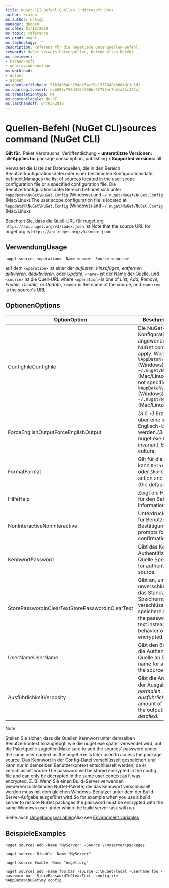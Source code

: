 ```yaml
---
title: NuGet-CLI-Befehl Quellen | Microsoft Docs
author: kraigb
ms.author: kraigb
manager: ghogen
ms.date: 01/18/2018
ms.topic: reference
ms.prod: nuget
ms.technology: ''
description: Referenz für die nuget.exe Datenquellen-Befehl
keywords: NuGet Verweis Datenquellen, Datenquellen-Befehl
ms.reviewer:
- karann-msft
- unniravindranathan
ms.workload:
- dotnet
- aspnet
ms.openlocfilehash: 5fb34654dc294de34cf0e15f784240884dc1e3d1
ms.sourcegitcommit: ecb598c790d4154366bc92757ec7db1a51c34faf
ms.translationtype: MT
ms.contentlocale: de-DE
ms.lasthandoff: 04/03/2018
---
```

# <a name="sources-command-nuget-cli"></a><span data-ttu-id="9d19d-104">Quellen-Befehl (NuGet CLI)</span><span class="sxs-lookup"><span data-stu-id="9d19d-104">sources command (NuGet CLI)</span></span>

<span data-ttu-id="9d19d-105">**Gilt für:** Paket Verbrauchs, Veröffentlichung &bullet; **unterstützte Versionen:** alle</span><span class="sxs-lookup"><span data-stu-id="9d19d-105">**Applies to:** package consumption, publishing &bullet; **Supported versions:** all</span></span>

<span data-ttu-id="9d19d-106">Verwaltet die Liste der Datenquellen, die in den Bereich Benutzerkonfigurationsdatei oder einer bestimmten Konfigurationsdatei befindet.</span><span class="sxs-lookup"><span data-stu-id="9d19d-106">Manages the list of sources located in the user scope configuration file or a specified configuration file.</span></span> <span data-ttu-id="9d19d-107">Die Benutzerkonfigurationsdatei Bereich befindet sich unter `%appdata%\NuGet\NuGet.Config` (Windows) und `~/.nuget/NuGet/NuGet.Config` (Mac/Linux).</span><span class="sxs-lookup"><span data-stu-id="9d19d-107">The user scope configuration file is located at `%appdata%\NuGet\NuGet.Config` (Windows) and `~/.nuget/NuGet/NuGet.Config` (Mac/Linux).</span></span>

<span data-ttu-id="9d19d-108">Beachten Sie, dass die Quell-URL für nuget.org `https://api.nuget.org/v3/index.json` ist.</span><span class="sxs-lookup"><span data-stu-id="9d19d-108">Note that the source URL for nuget.org is `https://api.nuget.org/v3/index.json`.</span></span>

## <a name="usage"></a><span data-ttu-id="9d19d-109">Verwendung</span><span class="sxs-lookup"><span data-stu-id="9d19d-109">Usage</span></span>

```cli
nuget sources <operation> -Name <name> -Source <source>
```

<span data-ttu-id="9d19d-110">auf dem `<operation>` ist einer der *auflisten, hinzufügen, entfernen, aktivieren, deaktivieren,* oder *Update*, `<name>` ist der Name der Quelle, und `<source>` ist die Quell-URL.</span><span class="sxs-lookup"><span data-stu-id="9d19d-110">where `<operation>` is one of *List, Add, Remove, Enable, Disable,* or *Update*, `<name>` is the name of the source, and `<source>` is the source's URL.</span></span>

## <a name="options"></a><span data-ttu-id="9d19d-111">Optionen</span><span class="sxs-lookup"><span data-stu-id="9d19d-111">Options</span></span>

| <span data-ttu-id="9d19d-112">Option</span><span class="sxs-lookup"><span data-stu-id="9d19d-112">Option</span></span> | <span data-ttu-id="9d19d-113">Beschreibung</span><span class="sxs-lookup"><span data-stu-id="9d19d-113">Description</span></span> |
| --- | --- |
| <span data-ttu-id="9d19d-114">ConfigFile</span><span class="sxs-lookup"><span data-stu-id="9d19d-114">ConfigFile</span></span> | <span data-ttu-id="9d19d-115">Die NuGet-Konfigurationsdatei angewendet werden soll.</span><span class="sxs-lookup"><span data-stu-id="9d19d-115">The NuGet configuration file to apply.</span></span> <span data-ttu-id="9d19d-116">Wenn nicht angegeben, `%AppData%\NuGet\NuGet.Config` (Windows) oder `~/.nuget/NuGet/NuGet.Config` (Mac/Linux) verwendet wird.</span><span class="sxs-lookup"><span data-stu-id="9d19d-116">If not specified, `%AppData%\NuGet\NuGet.Config` (Windows) or `~/.nuget/NuGet/NuGet.Config` (Mac/Linux) is used.</span></span>|
| <span data-ttu-id="9d19d-117">ForceEnglishOutput</span><span class="sxs-lookup"><span data-stu-id="9d19d-117">ForceEnglishOutput</span></span> | <span data-ttu-id="9d19d-118">*(3.5 +)*  Erzwingt nuget.exe über eine invariante Kultur Englisch-basierte ausgeführt werden.</span><span class="sxs-lookup"><span data-stu-id="9d19d-118">*(3.5+)* Forces nuget.exe to run using an invariant, English-based culture.</span></span> |
| <span data-ttu-id="9d19d-119">Format</span><span class="sxs-lookup"><span data-stu-id="9d19d-119">Format</span></span> | <span data-ttu-id="9d19d-120">Gilt für die `list` Aktion und kann `Detailed` (Standard) oder `Short`.</span><span class="sxs-lookup"><span data-stu-id="9d19d-120">Applies to the `list` action and can be `Detailed` (the default) or `Short`.</span></span> |
| <span data-ttu-id="9d19d-121">Hilfe</span><span class="sxs-lookup"><span data-stu-id="9d19d-121">Help</span></span> | <span data-ttu-id="9d19d-122">Zeigt die Hilfe Informationen für den Befehl.</span><span class="sxs-lookup"><span data-stu-id="9d19d-122">Displays help information for the command.</span></span> |
| <span data-ttu-id="9d19d-123">NonInteractive</span><span class="sxs-lookup"><span data-stu-id="9d19d-123">NonInteractive</span></span> | <span data-ttu-id="9d19d-124">Unterdrückt aufforderungen für Benutzereingaben oder Bestätigungen an.</span><span class="sxs-lookup"><span data-stu-id="9d19d-124">Suppresses prompts for user input or confirmations.</span></span> |
| <span data-ttu-id="9d19d-125">Kennwort</span><span class="sxs-lookup"><span data-stu-id="9d19d-125">Password</span></span> | <span data-ttu-id="9d19d-126">Gibt das Kennwort für die Authentifizierung mit der Quelle.</span><span class="sxs-lookup"><span data-stu-id="9d19d-126">Specifies the password for authenticating with the source.</span></span> |
| <span data-ttu-id="9d19d-127">StorePasswordInClearText</span><span class="sxs-lookup"><span data-stu-id="9d19d-127">StorePasswordInClearText</span></span> | <span data-ttu-id="9d19d-128">Gibt an, um das Kennwort in unverschlüsselter Text statt das Standardverhalten des Speicherns von verschlüsselter Form speichern.</span><span class="sxs-lookup"><span data-stu-id="9d19d-128">Indicates to store the password in unencrypted text instead of the default behavior of storing an encrypted form.</span></span> |
| <span data-ttu-id="9d19d-129">UserName</span><span class="sxs-lookup"><span data-stu-id="9d19d-129">UserName</span></span> | <span data-ttu-id="9d19d-130">Gibt den Benutzernamen für die Authentifizierung mit der Quelle an.</span><span class="sxs-lookup"><span data-stu-id="9d19d-130">Specifies the user name for authenticating with the source.</span></span> |
| <span data-ttu-id="9d19d-131">Ausführlichkeit</span><span class="sxs-lookup"><span data-stu-id="9d19d-131">Verbosity</span></span> | <span data-ttu-id="9d19d-132">Gibt die Anzahl der Details in der Ausgabe angezeigt: *normalen*, *stillen*, *ausführliche*.</span><span class="sxs-lookup"><span data-stu-id="9d19d-132">Specifies the amount of detail displayed in the output: *normal*, *quiet*, *detailed*.</span></span> |

> [!Note]
> <span data-ttu-id="9d19d-133">Stellen Sie sicher, dass die Quellen Kennwort unter demselben Benutzerkontext hinzugefügt, wie die nuget.exe später verwendet wird, auf die Paketquelle zugreifen.</span><span class="sxs-lookup"><span data-stu-id="9d19d-133">Make sure to add the sources' password under the same user context as the nuget.exe is later used to access the package source.</span></span> <span data-ttu-id="9d19d-134">Das Kennwort in der Config-Datei verschlüsselt gespeichert und kann nur in demselben Benutzerkontext entschlüsselt werden, da er verschlüsselt wurde.</span><span class="sxs-lookup"><span data-stu-id="9d19d-134">The password will be stored encrypted in the config file and can only be decrypted in the same user context as it was encrypted.</span></span> <span data-ttu-id="9d19d-135">Z. B. Wenn Sie einen Build-Server verwenden wiederherzustellenden NuGet-Pakete, die das Kennwort verschlüsselt werden muss mit dem gleichen Windows-Benutzer unter dem der Build-Server-Aufgabe ausgeführt wird.</span><span class="sxs-lookup"><span data-stu-id="9d19d-135">So for example when you use a build server to restore NuGet packages the password must be encrypted with the same Windows user under which  the build server task will run.</span></span>

<span data-ttu-id="9d19d-136">Siehe auch [Umgebungsvariablen](cli-ref-environment-variables.md)</span><span class="sxs-lookup"><span data-stu-id="9d19d-136">Also see [Environment variables](cli-ref-environment-variables.md)</span></span>

## <a name="examples"></a><span data-ttu-id="9d19d-137">Beispiele</span><span class="sxs-lookup"><span data-stu-id="9d19d-137">Examples</span></span>

```cli
nuget sources Add -Name "MyServer" -Source \\myserver\packages

nuget sources Disable -Name "MyServer"

nuget source Enable -Name "nuget.org"

nuget sources add -name foo.bar -source C:\NuGet\local -username foo -password bar -StorePasswordInClearText -configfile %AppData%\NuGet\my.config
```
